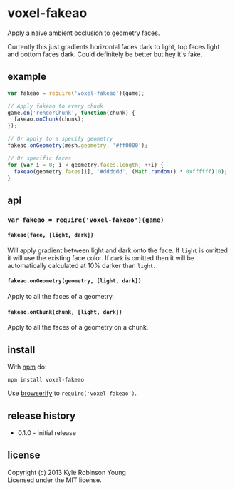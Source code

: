 # voxel-fakeao

Apply a naive ambient occlusion to geometry faces.

Currently this just gradients horizontal faces dark to light, top faces light
and bottom faces dark. Could definitely be better but hey it's fake.

## example

```js
var fakeao = require('voxel-fakeao')(game);

// Apply fakeao to every chunk
game.on('renderChunk', function(chunk) {
  fakeao.onChunk(chunk);
});

// Or apply to a specify geometry
fakeao.onGeometry(mesh.geometry, '#ff0000');

// Or specific faces
for (var i = 0; i < geometry.faces.length; ++i) {
  fakeao(geometry.faces[i], '#dddddd', (Math.random() * 0xffffff)|0);
}
```

## api

### `var fakeao = require('voxel-fakeao')(game)`

#### `fakeao(face, [light, dark])`
Will apply gradient between light and dark onto the face. If `light` is omitted
it will use the existing face color. If `dark` is omitted then it will be
automatically calculated at 10% darker than `light`.

#### `fakeao.onGeometry(geometry, [light, dark])`
Apply to all the faces of a geometry.

#### `fakeao.onChunk(chunk, [light, dark])`
Apply to all the faces of a geometry on a chunk.

## install

With [npm](https://npmjs.org) do:

```
npm install voxel-fakeao
```

Use [browserify](http://browserify.org) to `require('voxel-fakeao')`.

## release history
* 0.1.0 - initial release

## license
Copyright (c) 2013 Kyle Robinson Young<br/>
Licensed under the MIT license.
